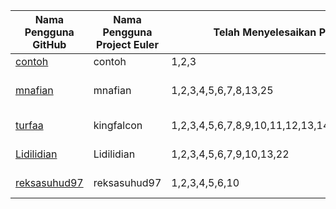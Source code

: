 | Nama Pengguna GitHub          | Nama Pengguna Project Euler     | Telah Menyelesaikan Project Euler | Nama Pengguna Wikimedia | Pengguna Stackoverflow ID | Repositori di Github 
| ----------------------------- | ------------------------------- | --------------------------------- | ----------------------- | ------------------------- | --------------------
| [contoh](https://contoh.github.io) | contoh | 1,2,3  | [Contoh](https://id.wikipedia.org/wiki/Pengguna:Contoh) | [Contoh](http://stackoverflow.com/users/5037965/contoh) | [Contoh](https://github.com/example/test)
[mnafian](https://mnafian.github.io) | mnafian | 1,2,3,4,5,6,7,8,13,25 | [Muhammad Nafian Wildana](https://id.wikipedia.org/wiki/Pengguna:Muhammad_Nafian_Wildana) | [Nafian Wildana](http://stackoverflow.com/users/2376142/nafian-wildana) | [ImageEffectFilter](https://github.com/mnafian/ImageEffectFilter)
| [turfaa](https://turfaa.github.io) | kingfalcon | 1,2,3,4,5,6,7,8,9,10,11,12,13,14,15,16,18,20,21,67  | [Turfaa](https://id.wikipedia.org/wiki/Pengguna:Turfaa) | [Turfa Auliarachman](http://stackoverflow.com/users/6877418/turfa-auliarachman) | [LINE](https://github.com/carpedm20/LINE)
| [Lidilidian](https://Lidilidian.github.io) | Lidilidian | 1,2,3,4,5,6,7,9,10,13,22  | [Lidilidian](https://id.wikipedia.org/wiki/Pengguna:Lidilidian) | [Arie Kurniawan](http://stackoverflow.com/users/6893649/arie-kurniawan) | [html](https://github.com/Lidilidian/html)
| [reksasuhud97](https://reksasuhud97.github.io) | reksasuhud97 | 1,2,3,4,5,6,10  | [reksasuhud](https://id.wikipedia.org/wiki/Pengguna:Reksasuhud) | [Reksa Suhud Tri Atmojo](http://stackoverflow.com/users/6258964/reksa-suhud-tri-atmojo) | [page github](https://github.com/reksasuhud97/reksasuhud97.github.io)
